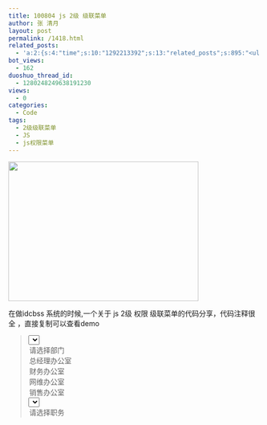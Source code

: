 ```yaml
---
title: 100804 js 2级 级联菜单
author: 张 清月
layout: post
permalink: /1418.html
related_posts:
  - 'a:2:{s:4:"time";s:10:"1292213392";s:13:"related_posts";s:895:"<ul class="related_post"><li><a href="http://blog.80aj.com/2010/07/30/100730-php%e5%a4%9a%e6%9d%a1%e4%bb%b6%e6%b7%b7%e5%90%88%e7%ad%9b%e9%80%89%e7%9a%84%e7%ae%80%e5%8d%95%e5%ae%9e%e7%8e%b0/" title="100730 php多条件混合筛选的简单实现">100730 php多条件混合筛选的简单实现</a></li><li><a href="http://blog.80aj.com/2009/11/19/091119-%e4%bb%a3%e7%a0%81%e5%ad%a6%e4%b9%a0%e8%a1%a5%e5%85%85%e7%b3%bb%e5%88%97%e4%b8%80%e3%80%90%e9%a1%b5%e9%9d%a2%e5%86%85%e5%ae%b9%e4%b9%8b%e5%8a%a0%e5%af%86%e4%b8%8e%e8%a7%a3%e5%af%86js%e5%87%bd/" title="091119 代码学习补充系列一【页面内容之加密与解密JS函数】">091119 代码学习补充系列一【页面内容之加密与解密JS函数】</a></li><li><a href="http://blog.80aj.com/javascript/" title="JavaScript">JavaScript</a></li><li><a href="http://blog.80aj.com/guestbook/" title="关于">关于</a></li></ul>";}'
bot_views:
  - 162
duoshuo_thread_id:
  - 1280248249638191230
views:
  - 0
categories:
  - Code
tags:
  - 2级级联菜单
  - JS
  - js权限菜单
---
```

[<img class="aligncenter size-full wp-image-1419" title="js" src="http://www.80aj.com/wp-content/uploads/2010/08/js.jpg" alt="" width="379" height="278" />][1]

在做idcbss 系统的时候,一个关于 js 2级 权限 级联菜单的代码分享，代码注释很全 ，直接复制可以查看demo

> <div id="_mcePaste">
>   <!DOCTYPE HTML PUBLIC &#8220;-//W3C//DTD HTML 4.0 Transitional//EN&#8221;>
> </div>
> 
> <div id="_mcePaste">
>   <HTML>
> </div>
> 
> <div id="_mcePaste">
>   <HEAD>
> </div>
> 
> <div id="_mcePaste">
>   <meta http-equiv=&#8221;Content-Type&#8221; content=&#8221;text/html; charset=gb2312&#8243;>
> </div>
> 
> <div id="_mcePaste">
>   <TITLE> blog.80aj.com </TITLE>
> </div>
> 
> <div id="_mcePaste">
>   <META NAME=&#8221;Generator&#8221; CONTENT=&#8221;EditPlus&#8221;>
> </div>
> 
> <div id="_mcePaste">
>   <META NAME=&#8221;Author&#8221; CONTENT=&#8221;">
> </div>
> 
> <div id="_mcePaste">
>   <META NAME=&#8221;Keywords&#8221; CONTENT=&#8221;">
> </div>
> 
> <div id="_mcePaste">
>   <META NAME=&#8221;Description&#8221; CONTENT=&#8221;">
> </div>
> 
> <div id="_mcePaste">
>   <script language=&#8221;JavaScript&#8221; type=&#8221;text/javascript&#8221;>
> </div>
> 
> <div id="_mcePaste">
>   //定义权限的 2维数组
> </div>
> 
> <div id="_mcePaste">
>   var pro=[
> </div>
> 
> <div id="_mcePaste">
>   [["1","总经理"],["2","副经理"],["3","经理"]],
> </div>
> 
> <div id="_mcePaste">
>   [["1","总财务"],["2","副财务"],["3","财务"]],
> </div>
> 
> <div id="_mcePaste">
>   [["1","总网维"],["2","副网维"],["3","网维"]],
> </div>
> 
> <div id="_mcePaste">
>   [["1","总销售"],["2","副销售"],["3","销售"]]
> </div>
> 
> <div id="_mcePaste">
>   ];
> </div>
> 
> <div id="_mcePaste">
>   function getPros(){
> </div>
> 
> <div id="_mcePaste">
>   //获得组下拉框的对象
> </div>
> 
> <div id="_mcePaste">
>   var sltGroup=document.form1.group;
> </div>
> 
> <div id="_mcePaste">
>   //获得权限下拉框的对象
> </div>
> 
> <div id="_mcePaste">
>   var sltPro=document.form1.pro;
> </div>
> 
> <div id="_mcePaste">
>   //得到对应组的权限数组
> </div>
> 
> <div id="_mcePaste">
>   var groupPro=pro[sltGroup.selectedIndex - 1];
> </div>
> 
> <div id="_mcePaste">
>   //清空权限下拉框，仅留提示选项
> </div>
> 
> <div id="_mcePaste">
>   sltPro.length=1;
> </div>
> 
> <div id="_mcePaste">
>   //将权限数组中的值填充到权限下拉框中
> </div>
> 
> <div id="_mcePaste">
>   for(var i=0;i<groupPro.length;i++){
> </div>
> 
> <div id="_mcePaste">
>   sltPro[i+1]=new Option(groupPro[i][1],groupPro[i][0]);
> </div>
> 
> <div id="_mcePaste">
>   }
> </div>
> 
> <div id="_mcePaste">
>   }
> </div>
> 
> <div id="_mcePaste">
>   </script>
> </div>
> 
> <div id="_mcePaste">
>   </HEAD>
> </div>
> 
> <div id="_mcePaste">
>   <BODY>
> </div>
> 
> <div id="_mcePaste">
>   <FORM METHOD=POST ACTION=&#8221;" name=&#8221;form1&#8243;>
> </div>
> 
> <div id="_mcePaste">
>   <SELECT NAME=&#8221;group&#8221; onChange=&#8221;getPros()&#8221;>
> </div>
> 
> <div id="_mcePaste">
>   <OPTION>请选择部门 </OPTION>
> </div>
> 
> <div id="_mcePaste">
>   <OPTION VALUE=&#8221;总经理办公室&#8221;>总经理办公室 </OPTION>
> </div>
> 
> <div id="_mcePaste">
>   <OPTION VALUE=&#8221;财务办公室&#8221;>财务办公室 </OPTION>
> </div>
> 
> <div id="_mcePaste">
>   <OPTION VALUE=&#8221;网维办公室&#8221;>网维办公室</OPTION>
> </div>
> 
> <div id="_mcePaste">
>   <OPTION VALUE=&#8221;销售办公室&#8221;>销售办公室</OPTION>
> </div>
> 
> <div id="_mcePaste">
>   </SELECT>
> </div>
> 
> <div id="_mcePaste">
>   <SELECT NAME=&#8221;pro&#8221;>
> </div>
> 
> <div id="_mcePaste">
>   <OPTION>请选择职务 </OPTION>
> </div>
> 
> <div id="_mcePaste">
>   </SELECT>
> </div>
> 
> <div id="_mcePaste">
>   </FORM>
> </div>
> 
> <div id="_mcePaste">
>   </BODY>
> </div>
> 
> <div id="_mcePaste">
>   </HTML>
> </div>

<div>
</div>

 [1]: http://www.80aj.com/wp-content/uploads/2010/08/js.jpg